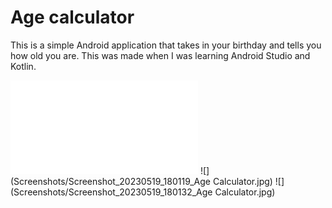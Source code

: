 # Age calculator
This is a simple Android application that takes in your birthday and tells you how old you are. This was made when I was learning Android Studio and Kotlin.

![Read me](README.md)
![](Screenshots/Screenshot_20230519_180119_Age Calculator.jpg)
![](Screenshots/Screenshot_20230519_180132_Age Calculator.jpg)
